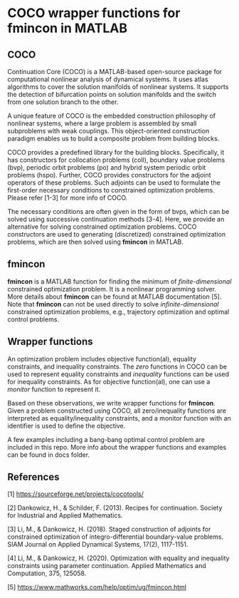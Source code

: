 # COCO wrapper functions for fmincon in MATLAB

## COCO
Continuation Core (COCO) is a MATLAB-based open-source package for computational nonlinear analysis of dynamical systems. It uses atlas algorithms to cover the solution manifolds of nonlinear systems. It supports the detection of bifurcation points on solution manifolds and the switch from one solution branch to the other.

A unique feature of COCO is the embedded construction philosophy of nonlinear systems, where a large problem is assembled by small subproblems with weak couplings. This object-oriented construction paradigm enables us to build a composite problem from building blocks.

COCO provides a predefined library for the building blocks. Specifically, it has constructors for collocation problems (coll), boundary value problems (bvp), periodic orbit problems (po) and hybrid system periodic orbit problems (hspo). Further, COCO provides constructors for the adjoint operators of these problems. Such adjoints can be used to formulate the first-order necessary conditions to constrained optimization problems. Please refer [1-3] for more info of COCO.

The necessary conditions are often given in the form of bvps, which can be solved using successive continuation methods [3-4]. Here, we provide an alternative for solving constrained optimization problems. COCO constructors are used to generating (discretized) constrained optimization problems, which are then solved using **fmincon** in MATLAB.


## fmincon
**fmincon** is a MATLAB function for finding the minimum of *finite-dimensional* constrained optimization problem. It is a nonlinear programming solver. More details about **fmincon** can be found at MATLAB documentation [5]. Note that **fmincon** can not be used directly to solve *infinite-dimensional* constrained optimization problems, e.g., trajectory optimization and optimal control problems.

## Wrapper functions
An optimization problem includes objective function(al), equality constraints, and inequality constraints. The *zero* functions in COCO can be used to represent equality constraints and *inequality* functions can be used for inequality constraints. As for objective function(al), one can use a *monitor* function to represent it. 

Based on these observations, we write wrapper functions for **fmincon**. Given a problem constructed using COCO, all zero/inequality functions are interpreted as equality/inequality constraints, and a monitor function with an identifier is used to define the objective.

A few examples including a bang-bang optimal control problem are included in this repo. More info about the wrapper functions and examples can be found in docs folder.



## References
[1] https://sourceforge.net/projects/cocotools/

[2] Dankowicz, H., & Schilder, F. (2013). Recipes for continuation. Society for Industrial and Applied Mathematics.

[3] Li, M., & Dankowicz, H. (2018). Staged construction of adjoints for constrained optimization of integro-differential boundary-value problems. SIAM Journal on Applied Dynamical Systems, 17(2), 1117-1151.

[4] Li, M., & Dankowicz, H. (2020). Optimization with equality and inequality constraints using parameter continuation. Applied Mathematics and Computation, 375, 125058.

[5] https://www.mathworks.com/help/optim/ug/fmincon.html
